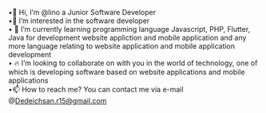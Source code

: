 •👋 Hi, I’m @lino a Junior Software Developer <br>
•👀 I’m interested in the software developer <br>
• 🚀 I’m currently learning programming language Javascript, PHP, Flutter, Java for development website appliction and mobile application and any more language relating to website application and mobile application development <br>
• 🔥 I’m looking to collaborate on with you in the world of technology, one of which is developing software based on website applications and mobile applications <br>
•📫 How to reach me? You can contact me via e-mail @Dedeichsan.r15@gmail.com
